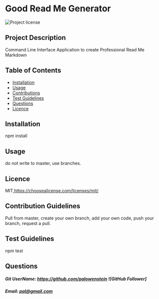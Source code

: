 
# Good Read Me Generator
![Project license](https://img.shields.io/badge/license-MIT,https://choosealicense.com/licenses/mit/-brightgreen) 


## Project Description
Command Line Interface Application to create Professional Read Me Markdown


## Table of Contents
* [Installation](#Installation)
* [Usage](#Usage)
* [Contributions](#Contributions)
* [Test Guidelines](#Test)
* [Questions](#Questions)
* [Licence](#Licence)


## Installation
npm install


## Usage
do not write to master, use branches.


## Licence
MIT,https://choosealicense.com/licenses/mit/


## Contribution Guidelines
Pull from master, create your own branch, add your own code, push your branch, request a pull.


## Test Guidelines
npm test


## Questions
##### Git UserName: https://github.com/palowenstein  ![GitHub Follower]

##### Email: pal@gmail.com

